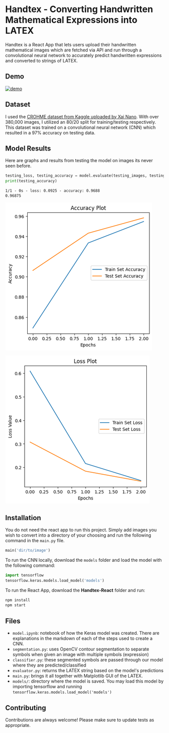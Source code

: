 # Handtex - Converting Handwritten Mathematical Expressions into LATEX

Handtex is a React App that lets users upload their handwritten mathematical images which are fetched via API and run through a convolutional neural network to accurately predict handwritten expressions and converted to strings of LATEX.

## Demo

[![demo](https://imgur.com/a/HK1tzHq)](https://youtu.be/9XZL0-v2ImU)

## Dataset
I used the [CROHME dataset from Kaggle uploaded by Xai Nano](https://www.kaggle.com/datasets/xainano/handwrittenmathsymbols). With over 380,000 images, I utilized an 80/20 split for training/testing respectively. This dataset was trained on a convolutional neural network (CNN) which resulted in a 97% accuracy on testing data.

## Model Results

Here are graphs and results from testing the model on images its never seen before.

```python
testing_loss, testing_accuracy = model.evaluate(testing_images, testing_labels, verbose=2)
print(testing_accuracy)
```
```
1/1 - 0s - loss: 0.0925 - accuracy: 0.9688
0.96875
```
![](readme_images/accuracy_plot.png)

![](readme_images/loss_function_plot.png)


## Installation

You do not need the react app to run this project. Simply add images you wish to convert into a directory of your choosing and run the following command in the `main.py` file.

```python
main('dir/to/image') 
``` 

To run the CNN locally, download the `models` folder and load the model with the following command:

```python
import tensorflow
tensorflow.keras.models.load_model('models')
``` 

To run the React App, download the **Handtex-React** folder and run:

```bash
npm install
npm start
``` 

## Files

* `model.ipynb`: notebook of how the Keras model was created. There are explanations in the markdown of each of the steps used to create a CNN.
* `segmentation.py`: uses OpenCV contour segmentation to separate symbols when given an image with multiple symbols (expression)
* `classifier.py`: these segmented symbols are passed through our model where they are predicted/classified
* `evaluator.py`: returns the LATEX string based on the model's predictions
* `main.py`: brings it all together with Matplotlib GUI of the LATEX.
* `models/`: directory where the model is saved. You may load this model by importing tensorflow and running `tensorflow.keras.models.load_model('models')`

## Contributing

Contributions are always welcome! 
Please make sure to update tests as appropriate.
